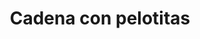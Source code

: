 ---
title: Cadena con pelotitas
date: 
draft: false

# descripcion
description : Cadena con pelotitas

materials: Plata 925

color: Plateado

dimensions: 40cm, 45cm y 50cm

code: 04-12-0107

type: "Colgantes"

categories: []

# Images
# first image will be shown in the product page
images:
  # - image: "images/path_to_image"
  # La ubicacion de las imagenes es imagenes/Colgantes/Colgantes.Cadenas/04-12-0107-cadena-con-pelotitas
  - image: "./images/colgantes/cadenas/04-12-0107-cadena-con-pelotitas_a.JPG"
  - image: "./images/colgantes/cadenas/04-12-0107-cadena-con-pelotitas_b.JPG"
---